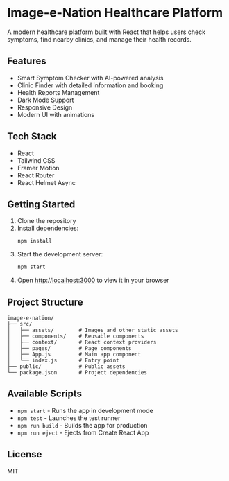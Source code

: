 # Image-e-Nation Healthcare Platform

A modern healthcare platform built with React that helps users check symptoms, find nearby clinics, and manage their health records.

## Features

- Smart Symptom Checker with AI-powered analysis
- Clinic Finder with detailed information and booking
- Health Reports Management
- Dark Mode Support
- Responsive Design
- Modern UI with animations

## Tech Stack

- React
- Tailwind CSS
- Framer Motion
- React Router
- React Helmet Async

## Getting Started

1. Clone the repository
2. Install dependencies:
   ```bash
   npm install
   ```
3. Start the development server:
   ```bash
   npm start
   ```
4. Open [http://localhost:3000](http://localhost:3000) to view it in your browser

## Project Structure

```
image-e-nation/
├── src/
│   ├── assets/        # Images and other static assets
│   ├── components/    # Reusable components
│   ├── context/       # React context providers
│   ├── pages/         # Page components
│   ├── App.js         # Main app component
│   └── index.js       # Entry point
├── public/            # Public assets
└── package.json       # Project dependencies
```

## Available Scripts

- `npm start` - Runs the app in development mode
- `npm test` - Launches the test runner
- `npm run build` - Builds the app for production
- `npm run eject` - Ejects from Create React App

## License

MIT
